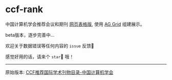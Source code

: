 # ccf-rank

中国计算机学会推荐会议和期刊 
[网页表格版](https://izhx.github.io/ccf-rank/), 使用 [AG Grid](https://www.ag-grid.com/) 组建展示。

beta版本，逐步完善中...

欢迎关于数据错误等任何内容的 `issue` 反馈🙏

感觉好用的话，请来个 `star`🌟 哦！

---

原始版本: [CCF推荐国际学术刊物目录-中国计算机学会](https://www.ccf.org.cn/Academic_Evaluation/By_category/)
